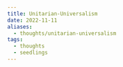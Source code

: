 ```yaml
---
title: Unitarian-Universalism
date: 2022-11-11
aliases:
  - thoughts/unitarian-universalism
tags:
  - thoughts
  - seedlings
---
```

